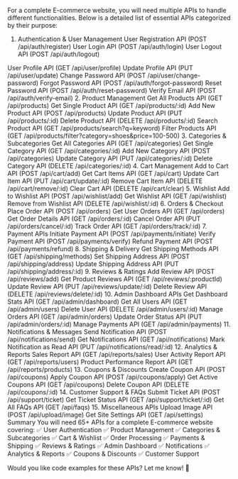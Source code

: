 For a complete E-commerce website, you will need multiple APIs to handle different functionalities. Below is a detailed list of essential APIs categorized by their purpose:

1. Authentication & User Management
User Registration API (POST /api/auth/register)
User Login API (POST /api/auth/login)
User Logout API (POST /api/auth/logout)

User Profile API (GET /api/user/profile)
Update Profile API (PUT /api/user/update)
Change Password API (POST /api/user/change-password)
Forgot Password API (POST /api/auth/forgot-password)
Reset Password API (POST /api/auth/reset-password)
Verify Email API (POST /api/auth/verify-email)
2. Product Management
Get All Products API (GET /api/products)
Get Single Product API (GET /api/products/:id)
Add New Product API (POST /api/products)
Update Product API (PUT /api/products/:id)
Delete Product API (DELETE /api/products/:id)
Search Product API (GET /api/products/search?q=keyword)
Filter Products API (GET /api/products/filter?category=shoes&price=100-500)
3. Categories & Subcategories
Get All Categories API (GET /api/categories)
Get Single Category API (GET /api/categories/:id)
Add New Category API (POST /api/categories)
Update Category API (PUT /api/categories/:id)
Delete Category API (DELETE /api/categories/:id)
4. Cart Management
Add to Cart API (POST /api/cart/add)
Get Cart Items API (GET /api/cart)
Update Cart Item API (PUT /api/cart/update/:id)
Remove Cart Item API (DELETE /api/cart/remove/:id)
Clear Cart API (DELETE /api/cart/clear)
5. Wishlist
Add to Wishlist API (POST /api/wishlist/add)
Get Wishlist API (GET /api/wishlist)
Remove from Wishlist API (DELETE /api/wishlist/:id)
6. Orders & Checkout
Place Order API (POST /api/orders)
Get User Orders API (GET /api/orders)
Get Order Details API (GET /api/orders/:id)
Cancel Order API (PUT /api/orders/cancel/:id)
Track Order API (GET /api/orders/track/:id)
7. Payment APIs
Initiate Payment API (POST /api/payments/initiate)
Verify Payment API (POST /api/payments/verify)
Refund Payment API (POST /api/payments/refund)
8. Shipping & Delivery
Get Shipping Methods API (GET /api/shipping/methods)
Set Shipping Address API (POST /api/shipping/address)
Update Shipping Address API (PUT /api/shipping/address/:id)
9. Reviews & Ratings
Add Review API (POST /api/reviews/add)
Get Product Reviews API (GET /api/reviews/:productId)
Update Review API (PUT /api/reviews/update/:id)
Delete Review API (DELETE /api/reviews/delete/:id)
10. Admin Dashboard APIs
Get Dashboard Stats API (GET /api/admin/dashboard)
Get All Users API (GET /api/admin/users)
Delete User API (DELETE /api/admin/users/:id)
Manage Orders API (GET /api/admin/orders)
Update Order Status API (PUT /api/admin/orders/:id)
Manage Payments API (GET /api/admin/payments)
11. Notifications & Messages
Send Notification API (POST /api/notifications/send)
Get Notifications API (GET /api/notifications)
Mark Notification as Read API (PUT /api/notifications/read/:id)
12. Analytics & Reports
Sales Report API (GET /api/reports/sales)
User Activity Report API (GET /api/reports/users)
Product Performance Report API (GET /api/reports/products)
13. Coupons & Discounts
Create Coupon API (POST /api/coupons)
Apply Coupon API (POST /api/coupons/apply)
Get Active Coupons API (GET /api/coupons)
Delete Coupon API (DELETE /api/coupons/:id)
14. Customer Support & FAQs
Submit Ticket API (POST /api/support/ticket)
Get Ticket Status API (GET /api/support/ticket/:id)
Get All FAQs API (GET /api/faqs)
15. Miscellaneous APIs
Upload Image API (POST /api/upload/image)
Get Site Settings API (GET /api/settings)
Summary
You will need 65+ APIs for a complete E-commerce website covering: ✅ User Authentication
✅ Product Management
✅ Categories & Subcategories
✅ Cart & Wishlist
✅ Order Processing
✅ Payments & Shipping
✅ Reviews & Ratings
✅ Admin Dashboard
✅ Notifications
✅ Analytics & Reports
✅ Coupons & Discounts
✅ Customer Support

Would you like code examples for these APIs? Let me know! 🚀







